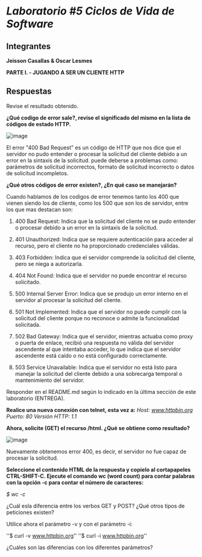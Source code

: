 # *Laboratorio #5 Ciclos de Vida de Software*
## Integrantes
**Jeisson Casallas & Oscar Lesmes**  

**PARTE I. - JUGANDO A SER UN CLIENTE HTTP**

## Respuestas

Revise el resultado obtenido.

**¿Qué codigo de error sale?, revise el significado del mismo en la lista de códigos de estado HTTP.**

![image](https://github.com/oscar0617/Laboratorio-5-CVDS-JeissonCasallas-OscarLesmes/assets/157759010/a68b927f-2631-4fed-8efe-d0db7f0d083d)

El error "400 Bad Request" es un código de HTTP que nos dice que el servidor no pudo entender o procesar la solicitud del cliente debido a un error en la sintaxis de la solicitud.
puede deberse a problemas como: parámetros de solicitud incorrectos, formato de solicitud incorrecto o datos de solicitud incompletos.

**¿Qué otros códigos de error existen?, ¿En qué caso se manejarán?**

Cuando hablamos de los codigos de error tenemos tanto los 400 que vienen siendo los de cliente, como los 500 que son los de servidor, entre los que mas destacan son:
  
  1. 400 Bad Request: Indica que la solicitud del cliente no se pudo entender o procesar debido a un error en la sintaxis de la solicitud.

  2. 401 Unauthorized: Indica que se requiere autenticación para acceder al recurso, pero el cliente no ha proporcionado credenciales válidas.

  3. 403 Forbidden: Indica que el servidor comprende la solicitud del cliente, pero se niega a autorizarla.

  4. 404 Not Found: Indica que el servidor no puede encontrar el recurso solicitado.

  6. 500 Internal Server Error: Indica que se produjo un error interno en el servidor al procesar la solicitud del cliente.

  7. 501 Not Implemented: Indica que el servidor no puede cumplir con la solicitud del cliente porque no reconoce o admite la funcionalidad solicitada.

  8. 502 Bad Gateway: Indica que el servidor, mientras actuaba como proxy o puerta de enlace, recibió una respuesta no válida del servidor ascendente al que intentaba acceder, lo que indica     que el servidor ascendente está caído o no está configurado correctamente.

  9. 503 Service Unavailable: Indica que el servidor no está listo para manejar la solicitud del cliente debido a una sobrecarga temporal o mantenimiento del servidor.

Responder en el README.md según lo indicado en la última sección de este laboratorio (ENTREGA).

**Realice una nueva conexión con telnet, esta vez a:**
_Host: www.httpbin.org_
_Puerto: 80_
_Versión HTTP: 1.1_

**Ahora, solicite (GET) el recurso /html. ¿Qué se obtiene como resultado?**

![image](https://github.com/oscar0617/Laboratorio-5-CVDS-JeissonCasallas-OscarLesmes/assets/157759010/e579d0fa-48a3-4d97-a4f5-dca8f352911c)

Nuevamente obtenemos error 400, es decir, el servidor no fue capaz de procesar la solicitud.


**Seleccione el contenido HTML de la respuesta y copielo al cortapapeles CTRL-SHIFT-C. Ejecute el comando wc (word count) para contar palabras con la opción -c para contar el número de caracteres:**

_$ wc -c_


¿Cuál esla diferencia entre los verbos GET y POST? ¿Qué otros tipos de peticiones existen?

Utilice ahora el parámetro -v y con el parámetro -i:

''$ curl -v www.httpbin.org''
''$ curl -i www.httpbin.org''

¿Cuáles son las diferencias con los diferentes parámetros?


 
